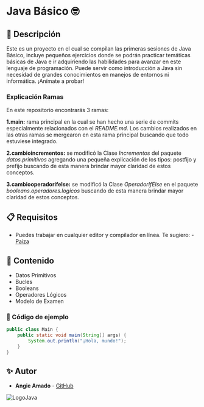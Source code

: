 # Java Básico 🤓

## 📌 Descripción
Este es un proyecto en el cual se compilan las primeras sesiones de Java Básico, incluye pequeños ejercicios donde se podrán practicar temáticas básicas de Java e ir adquiriendo las habilidades para avanzar en este lenguaje de programación. Puede servir como introducción a Java sin necesidad de grandes conocimientos en manejos de entornos ni informática. ¡Anímate a probar!

### Explicación Ramas

En este repositorio encontrarás 3 ramas: 

**1.main:** rama principal en la cual se han hecho una serie de commits especialmente relacionados con el *README.md*. Los cambios realizados en las otras ramas se mergearon en esta rama principal buscando que todo estuviese integrado. 

**2.cambioincrementos:** se modificó la Clase *Incrementos* del paquete *datos.primitivos* agregando una pequeña explicación de los tipos: postfijo y prefijo buscando de esta manera brindar mayor claridad de estos conceptos. 

**3.cambiooperadorifelse:**  se modificó la Clase *OperadorIfElse* en el paquete *booleans.operadores.logicos* buscando de esta manera brindar mayor claridad de estos conceptos. 


## 📋 Requisitos

- Puedes trabajar en cualquier editor y compilador en línea. Te sugiero: - [Paiza](https://paiza.io/es)

## 📄 Contenido
- Datos Primitivos
- Bucles
- Booleans
- Operadores Lógicos
- Modelo de Examen

### 📜 Código de ejemplo
```java
public class Main {
    public static void main(String[] args) {
        System.out.println("¡Hola, mundo!");
    }
}
```

## ✨ Autor
- **Angie Amado** - [GitHub](https://github.com/angieah17)

![LogoJava](https://download.logo.wine/logo/Java_(programming_language)/Java_(programming_language)-Logo.wine.png)
